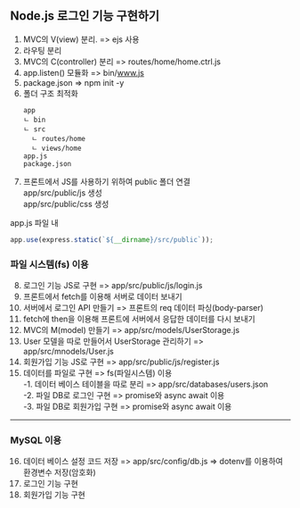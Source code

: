 ## Node.js 로그인 기능 구현하기

1. MVC의 V(view) 분리. => ejs 사용
2. 라우팅 분리
3. MVC의 C(controller) 분리 => routes/home/home.ctrl.js
4. app.listen() 모듈화 => bin/www.js
5. package.json => npm init -y
6. 폴더 구조 최적화
    ```
    app
    ㄴ bin
    ㄴ src
      ㄴ routes/home
      ㄴ views/home
    app.js
    package.json
    ```
7. 프론트에서 JS를 사용하기 위하여 public 폴더 연결  
  app/src/public/js 생성  
  app/src/public/css 생성  
    
  app.js 파일 내
  ```javascript
  app.use(express.static(`${__dirname}/src/public`));
  ```
  
### 파일 시스템(fs) 이용
8. 로그인 기능 JS로 구현 => app/src/public/js/login.js  
9. 프론트에서 fetch를 이용해 서버로 데이터 보내기  
10. 서버에서 로그인 API 만들기 => 프론트의 req 데이터 파싱(body-parser)  
11. fetch에 then을 이용해 프론트에 서버에서 응답한 데이터를 다시 보내기  
12. MVC의 M(model) 만들기 => app/src/models/UserStorage.js  
13. User 모델을 따로 만들어서 UserStorage 관리하기 => app/src/mnodels/User.js  
14. 회원가입 기능 JS로 구현 => app/src/public/js/register.js  
15. 데이터를 파일로 구현 => fs(파일시스템) 이용  
    -1. 데이터 베이스 테이블을 따로 분리 => app/src/databases/users.json  
    -2. 파일 DB로 로그인 구현 => promise와 async await 이용  
    -3. 파일 DB로 회원가입 구현 => promise와 async await 이용  
***
### MySQL 이용  
16. 데이터 베이스 설정 코드 저장 => app/src/config/db.js => dotenv를 이용하여 환경변수 저장(암호화)  
17. 로그인 기능 구현  
18. 회원가입 기능 구현  
